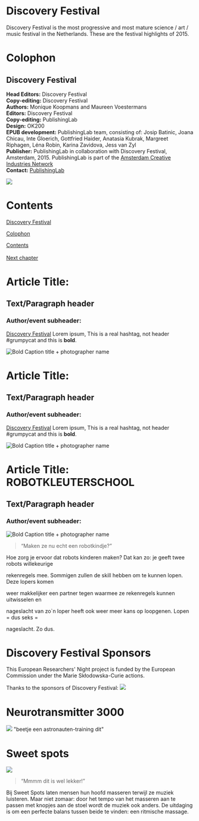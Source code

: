 
# Discovery Festival

Discovery Festival is the most progressive and most mature science / art / music festival in the Netherlands. These are the festival highlights of 2015.


# Colophon

## Discovery Festival


**Head Editors:** <!-- to be added --> Discovery Festival<br/>
**Copy-editing:** <!-- to be added --> Discovery Festival<br/>
**Authors:** Monique Koopmans and Maureen Voestermans<br/>
**Editors:** Discovery Festival<br/>
**Copy-editing:** PublishingLab <br/>
**Design:** OK200<br/>
**EPUB development:** PublishingLab team, consisting of: Josip Batinic, Joana Chicau, Inte Gloerich, Gottfried Haider, Anatasia Kubrak, Margreet Riphagen, Léna Robin, Karina Zavidova, Jess van Zyl<br/>
**Publisher:** PublishingLab in collaboration with Discovery Festival, Amsterdam, 2015. PublishingLab is part of the [Amsterdam Creative Industries Network](http://www.amsterdamcreativeindustries.com)<br/> 
**Contact:** [PublishingLab](http://www.publishinglab.org)<br/>


![](imgs/logos/logo_publishinglab.png)


# Contents

<a href="ch002.xhtml">Discovery Festival</a><br/>

<a href="ch003.xhtml">Colophon</a><br/>

<a href="ch004.xhtml">Contents</a><br/>
<br/>
<a href="ch005.xhtml">Next chapter</a>


# Article Title: 

## Text/Paragraph header

### Author/event subheader: 

<!--body text has no tags-->
[Discovery Festival](http://www.discoveryfestival.nl/)
Lorem ipsum, This is a real hashtag, not header \#grumpycat and this is **bold**. 

![**Bold Caption title** + photographer name](imgs/example.jpg "Caption title, photographer name")

# Article Title: 

## Text/Paragraph header

### Author/event subheader: 

<!--body text has no tags-->
[Discovery Festival](http://www.discoveryfestival.nl/)
Lorem ipsum, This is a real hashtag, not header \#grumpycat and this is **bold**. 

![**Bold Caption title** + photographer name](imgs/example.jpg "Caption title, photographer name")

# Article Title: ROBOTKLEUTERSCHOOL 

## Text/Paragraph header

### Author/event subheader: 


![**Bold Caption title** + photographer name](imgs/Robotkleurschool-IMG_0589small.jpg "Caption title, photographer name")

<blockquote>
“Maken ze nu echt een robotkindje?”
</blockquote>

Hoe zorg je ervoor dat robots kinderen maken? Dat kan zo: je geeft twee robots willekeurige 

rekenregels mee. Sommigen zullen de skill hebben om te kunnen lopen. Deze lopers komen 

weer makkelijker een partner tegen waarmee ze rekenregels kunnen uitwisselen en 

nageslacht van zo`n loper heeft ook weer meer kans op loopgenen. Lopen = dus seks = 

nageslacht. Zo dus.
# Discovery Festival Sponsors

This European Researchers' Night project is funded by the European Commission under the Marie Skłodowska-Curie actions.

Thanks to the sponsors of Discovery Festival:
![](imgs/logos/DF-Sponsors.png)
# Neurotransmitter 3000

![](imgs/IMG_0583small.jpg)
"beetje een astronauten-training dit"

# Sweet spots

![](imgs/Sweet-spots.jpg)

<blockquote>“Mmmm dit is wel lekker!”</blockquote>

Bij Sweet Spots laten mensen hun hoofd masseren terwijl ze muziek luisteren. Maar niet zomaar: door het tempo van het masseren aan te passen met knopjes aan de stoel wordt de muziek ook anders. De uitdaging is om een perfecte balans tussen beide te vinden: een ritmische massage.



